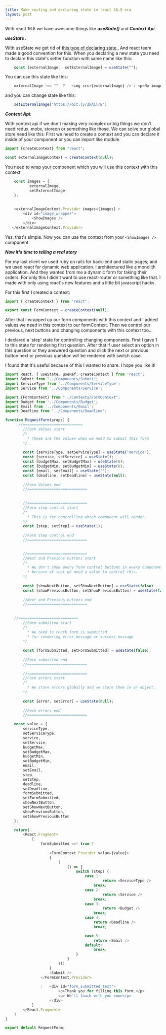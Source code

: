 ```yaml
---
title: Make routing and declaring state in react 16.8 era
layout: post
---
```


With react 16.8 we have awesome things like ***useState()***  and ***Context Api***.

***useState :***

With useState we get rid of  [this type of declaring state.](https://reactjs.org/docs/state-and-lifecycle.html).  And react team made a good convention for this. When you declaring a new state you need to declare this state's setter function with same name like this:
```javascript
	const [externalImage,  setExternalImage] = useState("");
```

You can use this state like this:
```javascript
	externalImage !== ""  ?   <img src={externalImage} /> : <p>No image</p>  
```

and you can change state like this:
```javascript
	setExternalImage("https://bit.ly/2kAilrE")
```

 ***Context Api:***
 
 With context api if we don't making very complex or big things we don't need redux, mobx, storeon or something like those. We can solve our global store need like this:
 First we need to create a context and you can declare it inside of your component or you can import like module.
 ```javascript
 import {createContext} from "react";
 
 const externalImageContext = createContext(null);
 ```
 
 You need to wrap your component which you will use this context with this context
 ```javascript
	 const images = {
			externalImage, 
			setExternalImage
	 };
	 
	 
	 <externalImageContext.Provider images={images} >
		 <div id="image_wrapper">
			 <ShowImages />
		 </div>
	</externalImageContext.Provider>
 ```
 
 Yes, that's simple. Now you can use the context from your   ```<ShowImages />```  component.
 
 ***Now it's time to telling a real story***
 
 For my last client we used ruby on rails for back-end and static pages; and we used react for dynamic web application. I architectured like a monolith application. And they wanted from me a dynamic form for taking  their orders. For only this I didn't want to use react-router or something like that. I made with only using react's new features and a little bit javascript hacks.
 
 For this first I created a context:
```javascript
import { createContext } from "react";

export const FormContext = createContext(null);
```

After that I wrapped up our form components with this context and I added values we need in this context to our formContext. Then we control our previous, next buttons and changing components with this context too...

I declared a 'step' state for controlling changing components. First I gave 1 to this state for rendering first question. After that if user select an option in this question or they answered question and click the next or previous button next or previous question will be rendered with switch case.

I found that it's useful because of this I wanted to share. I hope you like it!

```javascript
import React, { useState, useRef, createContext } from 'react';
import Submit from "../Components/Submit";
import ServiceType from '../Components/ServiceType';
import Service from '../Components/Service';

import {FormContext} from "../Contexts/FormContext";
import Budget from '../Components/Budget';
import Email from '../Components/Email';
import Deadline from '../Components/Deadline';

function RequestForm(props) {
	  //===========================
		//Form Values start
		/*
		  * These are the values when we need to submit this form
		*/
		
		const [serviceType, setServiceType] = useState("service");
		const [service, setService] = useState();
		const [budgetMax, setBudgetMax] = useState(0);
		const [budgetMin, setBudgetMin] = useState(0);
		const [email, setEmail] = useState("");
		const [deadline, setDeadline] = useState(null);
		
		//Form Values end
		//===========================
		
    
		//===========================
		//Form step control start
		/*
		  * This is for controlling which component will render.
		*/
		const [step, setStep] = useState(1);
		
		//Form step control end
		//===========================

    
		//===========================
		//Next and Previous buttons start
		/*
		  * We don't show every form control buttons in every component
		  * because of that we need a value to control this.
		*/
		
		const [showNextButton, setShowNextButton] = useState(false)
		const [showPreviousButton, setShowPreviousButton] = useState(false)
		
		//Next and Previous buttons end
		//===========================
		
		
    //===========================
		//Form submitted start
		/*
		  * We need to check form is submitted
		  * for rendering error message or success message 
		*/
		
		const [formSubmitted, setFormSubmitted] = useState(false);
		
		//Form submitted end
		//===========================
		
		//===========================
		//Form errors start
		/*
		  * We store errors globally and we store them in an object.
		*/
		
		const [error, setError] = useState(null);
		
		//Form errors end
		//===========================

    const value = {
        serviceType,
        setServiceType,
        service,
        setService,
        budgetMax,
        setBudgetMax,
        budgetMin,
        setBudgetMin,
        email,
        setEmail,
        step,
        setStep,
        deadline,
        setDeadline,
        formSubmitted,
        setFormSubmitted,
        showNextButton,
        setShowNextButton,
        showPreviousButton,
        setShowPreviousButton
    };

    return(
        <React.Fragment>
            {
                formSubmitted ==! true ?
                
                    <FormContext.Provider value={value}>
                    {
                        (
                            () => {
                                switch (step) {
                                    case 1:
                                            return <ServiceType />
                                        break;
                                    case 2:
                                            return <Service />
                                        break;
                                    case 3:
                                            return <Budget />
                                        break;
                                    case 4:
                                        return <Deadline />    
                                        break;

                                    case 5:
                                        return <Email />
                                    default:
                                        break;
                                }
                            }
                        )()
                    }
                    <Submit />
                </FormContext.Provider>
                
                :   <div id="form_submitted_text">
                        <p>Thank you for filling this form.</p>
                        <p> We'll touch with you soon</p>
                    </div>
            }
        </React.Fragment>
    )
}

export default RequestForm; 
```